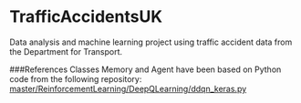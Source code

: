 # TrafficAccidentsUK
Data analysis and machine learning project using traffic accident data from the Department for Transport.

###References
Classes Memory and Agent have been based on Python code from the following repository:\
[master/ReinforcementLearning/DeepQLearning/ddqn_keras.py](master/ReinforcementLearning/DeepQLearning/ddqn_keras.py)
